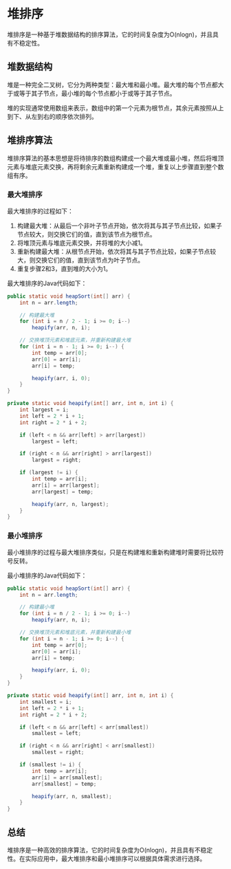 # 堆排序

堆排序是一种基于堆数据结构的排序算法，它的时间复杂度为O(nlogn)，并且具有不稳定性。

## 堆数据结构

堆是一种完全二叉树，它分为两种类型：最大堆和最小堆。最大堆的每个节点都大于或等于其子节点，最小堆的每个节点都小于或等于其子节点。

堆的实现通常使用数组来表示，数组中的第一个元素为根节点，其余元素按照从上到下、从左到右的顺序依次排列。

## 堆排序算法

堆排序算法的基本思想是将待排序的数组构建成一个最大堆或最小堆，然后将堆顶元素与堆底元素交换，再将剩余元素重新构建成一个堆，重复以上步骤直到整个数组有序。

### 最大堆排序

最大堆排序的过程如下：

1. 构建最大堆：从最后一个非叶子节点开始，依次将其与其子节点比较，如果子节点较大，则交换它们的值，直到该节点为根节点。
2. 将堆顶元素与堆底元素交换，并将堆的大小减1。
3. 重新构建最大堆：从根节点开始，依次将其与其子节点比较，如果子节点较大，则交换它们的值，直到该节点为叶子节点。
4. 重复步骤2和3，直到堆的大小为1。

最大堆排序的Java代码如下：

```java
public static void heapSort(int[] arr) {
    int n = arr.length;

    // 构建最大堆
    for (int i = n / 2 - 1; i >= 0; i--)
        heapify(arr, n, i);

    // 交换堆顶元素和堆底元素，并重新构建最大堆
    for (int i = n - 1; i >= 0; i--) {
        int temp = arr[0];
        arr[0] = arr[i];
        arr[i] = temp;

        heapify(arr, i, 0);
    }
}

private static void heapify(int[] arr, int n, int i) {
    int largest = i;
    int left = 2 * i + 1;
    int right = 2 * i + 2;

    if (left < n && arr[left] > arr[largest])
        largest = left;

    if (right < n && arr[right] > arr[largest])
        largest = right;

    if (largest != i) {
        int temp = arr[i];
        arr[i] = arr[largest];
        arr[largest] = temp;

        heapify(arr, n, largest);
    }
}
```

### 最小堆排序

最小堆排序的过程与最大堆排序类似，只是在构建堆和重新构建堆时需要将比较符号反转。

最小堆排序的Java代码如下：

```java
public static void heapSort(int[] arr) {
    int n = arr.length;

    // 构建最小堆
    for (int i = n / 2 - 1; i >= 0; i--)
        heapify(arr, n, i);

    // 交换堆顶元素和堆底元素，并重新构建最小堆
    for (int i = n - 1; i >= 0; i--) {
        int temp = arr[0];
        arr[0] = arr[i];
        arr[i] = temp;

        heapify(arr, i, 0);
    }
}

private static void heapify(int[] arr, int n, int i) {
    int smallest = i;
    int left = 2 * i + 1;
    int right = 2 * i + 2;

    if (left < n && arr[left] < arr[smallest])
        smallest = left;

    if (right < n && arr[right] < arr[smallest])
        smallest = right;

    if (smallest != i) {
        int temp = arr[i];
        arr[i] = arr[smallest];
        arr[smallest] = temp;

        heapify(arr, n, smallest);
    }
}
```

## 总结

堆排序是一种高效的排序算法，它的时间复杂度为O(nlogn)，并且具有不稳定性。在实际应用中，最大堆排序和最小堆排序可以根据具体需求进行选择。